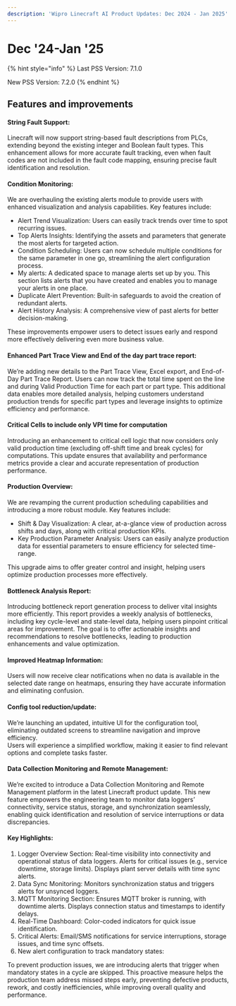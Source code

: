 ```yaml
---
description: 'Wipro Linecraft AI Product Updates: Dec 2024 - Jan 2025'
---
```


# Dec '24-Jan '25

{% hint style="info" %}
Last PSS Version: 7.1.0&#x20;

New PSS Version: 7.2.0&#x20;
{% endhint %}

## Features and improvements

#### String Fault Support:

Linecraft will now support string-based fault descriptions from PLCs, extending beyond the existing integer and Boolean fault types. This enhancement allows for more accurate fault tracking, even when fault codes are not included in the fault code mapping, ensuring precise fault identification and resolution.

#### Condition Monitoring:

We are overhauling the existing alerts module to provide users with enhanced visualization and analysis capabilities. Key features include:

* Alert Trend Visualization: Users can easily track trends over time to spot recurring issues.
* Top Alerts Insights: Identifying the assets and parameters that generate the most alerts for targeted action.
* Condition Scheduling: Users can now schedule multiple conditions for the same parameter in one go, streamlining the alert configuration process.
* My alerts: A dedicated space to manage alerts set up by you. This section lists alerts that you have created and enables you to manage your alerts in one place.
* Duplicate Alert Prevention: Built-in safeguards to avoid the creation of redundant alerts.
* Alert History Analysis: A comprehensive view of past alerts for better decision-making.

These improvements empower users to detect issues early and respond more effectively delivering even more business value.

#### Enhanced Part Trace View and End of the day part trace report:

We’re adding new details to the Part Trace View, Excel export, and End-of-Day Part Trace Report. Users can now track the total time spent on the line and during Valid Production Time for each part or part type. This additional data enables more detailed analysis, helping customers understand production trends for specific part types and leverage insights to optimize efficiency and performance.

#### Critical Cells to include only VPI time for computation

Introducing an enhancement to critical cell logic that now considers only valid production time (excluding off-shift time and break cycles) for computations. This update ensures that availability and performance metrics provide a clear and accurate representation of production performance.

#### Production Overview:

We are revamping the current production scheduling capabilities and introducing a more robust module. Key features include:

* Shift & Day Visualization: A clear, at-a-glance view of production across shifts and days, along with critical production KPIs.
* Key Production Parameter Analysis: Users can easily analyze production data for essential parameters to ensure efficiency for selected time-range.

This upgrade aims to offer greater control and insight, helping users optimize production processes more effectively.

#### Bottleneck Analysis Report:

Introducing bottleneck report generation process to deliver vital insights more efficiently. This report provides a weekly analysis of bottlenecks, including key cycle-level and state-level data, helping users pinpoint critical areas for improvement. The goal is to offer actionable insights and recommendations to resolve bottlenecks, leading to production enhancements and value optimization.

#### Improved Heatmap Information:

Users will now receive clear notifications when no data is available in the selected date range on heatmaps, ensuring they have accurate information and eliminating confusion.

#### Config tool reduction/update:

We’re launching an updated, intuitive UI for the configuration tool, eliminating outdated screens to streamline navigation and improve efficiency.\
Users will experience a simplified workflow, making it easier to find relevant options and complete tasks faster.

#### Data Collection Monitoring and Remote Management:

We’re excited to introduce a Data Collection Monitoring and Remote Management platform in the latest Linecraft product update. This new feature empowers the engineering team to monitor data loggers’ connectivity, service status, storage, and synchronization seamlessly, enabling quick identification and resolution of service interruptions or data discrepancies.

#### Key Highlights:&#x20;

1. Logger Overview Section: Real-time visibility into connectivity and operational status of data loggers. Alerts for critical issues (e.g., service downtime, storage limits). Displays plant server details with time sync alerts.&#x20;
2. Data Sync Monitoring: Monitors synchronization status and triggers alerts for unsynced loggers.&#x20;
3. MQTT Monitoring Section: Ensures MQTT broker is running, with downtime alerts. Displays connection status and timestamps to identify delays.&#x20;
4. Real-Time Dashboard: Color-coded indicators for quick issue identification.&#x20;
5. Critical Alerts: Email/SMS notifications for service interruptions, storage issues, and time sync offsets.&#x20;
6. &#x20;New alert configuration to track mandatory states:&#x20;

To prevent production issues, we are introducing alerts that trigger when mandatory states in a cycle are skipped. This proactive measure helps the production team address missed steps early, preventing defective products, rework, and costly inefficiencies, while improving overall quality and performance.&#x20;

